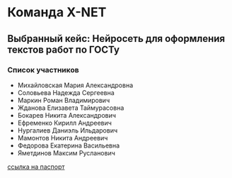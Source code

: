 # Команда X-NET

## Выбранный кейс: Нейросеть для оформления текстов работ по ГОСТу

### Список участников 
- Михайловская Мария Александровна
- Соловьева Надежда Сергеевна
- Маркин Роман Владимирович
- Жданова Елизавета Таймурасовна
- Бокарев Никита Александрович
- Ефременко Кирилл Андреевич
- Нургалиев Даниэль Ильдарович
- Мамонтов Никита Андреевич
- Федорова Екатерина Васильевна
- Яметдинов Максим Русланович

[ссылка на паспорт](https://docs.google.com/document/d/1nA2f-hRUEZueK7Li4eRWgb3SEfK7WIBUUKadeRu4m5Q/edit?tab=t.0)
